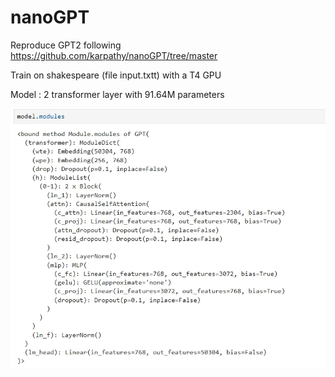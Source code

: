# nanoGPT

Reproduce GPT2 following https://github.com/karpathy/nanoGPT/tree/master

Train on shakespeare (file input.txtt) with a T4 GPU

Model : 2 transformer layer with 91.64M parameters

![Screenshot](https://github.com/WayneZHAO1989/nanoGPT/blob/main/screenshot.jpeg)
